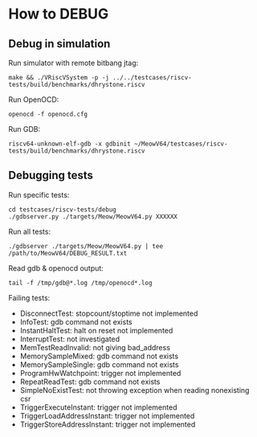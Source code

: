 # How to DEBUG

## Debug in simulation

Run simulator with remote bitbang jtag:

```shell
make && ./VRiscVSystem -p -j ../../testcases/riscv-tests/build/benchmarks/dhrystone.riscv
```

Run OpenOCD:

```shell
openocd -f openocd.cfg
```

Run GDB:

```shell
riscv64-unknown-elf-gdb -x gdbinit ~/MeowV64/testcases/riscv-tests/build/benchmarks/dhrystone.riscv
```

## Debugging tests

Run specific tests:

```shell
cd testcases/riscv-tests/debug
./gdbserver.py ./targets/Meow/MeowV64.py XXXXXX
```

Run all tests:

```
./gdbserver ./targets/Meow/MeowV64.py | tee /path/to/MeowV64/DEBUG_RESULT.txt
```

Read gdb & openocd output:

```shell
tail -f /tmp/gdb@*.log /tmp/openocd*.log
```

Failing tests:

- DisconnectTest: stopcount/stoptime not implemented
- InfoTest: gdb command not exists
- InstantHaltTest: halt on reset not implemented
- InterruptTest: not investigated
- MemTestReadInvalid: not giving bad_address
- MemorySampleMixed: gdb command not exists
- MemorySampleSingle: gdb command not exists
- ProgramHwWatchpoint: trigger not implemented
- RepeatReadTest: gdb command not exists
- SimpleNoExistTest: not throwing exception when reading nonexisting csr
- TriggerExecuteInstant: trigger not implemented
- TriggerLoadAddressInstant: trigger not implemented
- TriggerStoreAddressInstant: trigger not implemented
